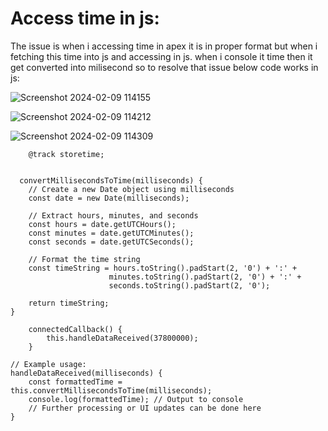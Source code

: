 # Access time in js:

<p>The issue is when i accessing time in apex it is in proper format but when i fetching this time into js and accessing in js. when i console it time then it get converted into milisecond so to resolve that issue below code works in js:</p>

![Screenshot 2024-02-09 114155](https://github.com/gaurravlokhande/Javascript-for-Salesforce-Developers-Lwc-Components-1.md/assets/119065314/16d1841a-090d-4fdc-8189-aa78314a90d4)

![Screenshot 2024-02-09 114212](https://github.com/gaurravlokhande/Javascript-for-Salesforce-Developers-Lwc-Components-1.md/assets/119065314/2f3ec70f-e9c7-48cf-9745-acec7aa1b737)

![Screenshot 2024-02-09 114309](https://github.com/gaurravlokhande/Javascript-for-Salesforce-Developers-Lwc-Components-1.md/assets/119065314/fa419d00-c332-424f-92fa-26cc21224487)


```     
    @track storetime;
    

  convertMillisecondsToTime(milliseconds) {
    // Create a new Date object using milliseconds
    const date = new Date(milliseconds);

    // Extract hours, minutes, and seconds
    const hours = date.getUTCHours();
    const minutes = date.getUTCMinutes();
    const seconds = date.getUTCSeconds();

    // Format the time string
    const timeString = hours.toString().padStart(2, '0') + ':' +
                      minutes.toString().padStart(2, '0') + ':' +
                      seconds.toString().padStart(2, '0');

    return timeString;
}

    connectedCallback() {
        this.handleDataReceived(37800000);
    }
    
// Example usage:
handleDataReceived(milliseconds) {
    const formattedTime = this.convertMillisecondsToTime(milliseconds);
    console.log(formattedTime); // Output to console
    // Further processing or UI updates can be done here
}

```
